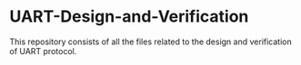 # UART-Design-and-Verification
This repository consists of all the files related to the design and verification of UART protocol. 
